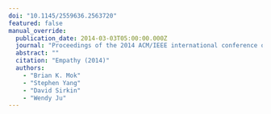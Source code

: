 ```yaml
---
doi: "10.1145/2559636.2563720"
featured: false
manual_override:
  publication_date: 2014-03-03T05:00:00.000Z
  journal: "Proceedings of the 2014 ACM/IEEE international conference on Human-robot interaction"
  abstract: ""
  citation: "Empathy (2014)"
  authors:
    - "Brian K. Mok"
    - "Stephen Yang"
    - "David Sirkin"
    - "Wendy Ju"
---
```


<!-- You can add additional content about this publication here if needed -->
